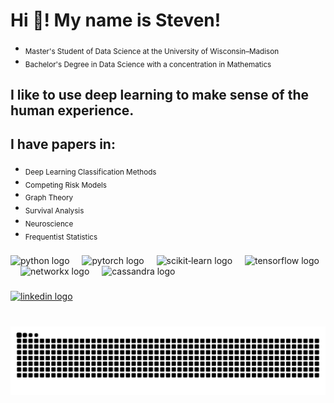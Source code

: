 <h1 align="left">Hi 👋! My name is Steven!</h1>

<p align="left">
  <ul>
    <li><sub>Master's Student of Data Science at the University of Wisconsin–Madison</sub></li>
    <li><sub>Bachelor's Degree in Data Science with a concentration in Mathematics</sub></li>
  </ul>
</p>

<h2 align="left">I like to use deep learning to make sense of the human experience.</h2>

<h2 align="left">I have papers in:</h2>

<p align="left">
  <ul>
    <li><sub>Deep Learning Classification Methods</sub></li>
    <li><sub>Competing Risk Models</sub></li>
    <li><sub>Graph Theory</sub></li>
    <li><sub>Survival Analysis</sub></li>
    <li><sub>Neuroscience</sub></li>
    <li><sub>Frequentist Statistics</sub></li>
  </ul>
</p>

###

<div align="left">
  <img src="https://cdn.jsdelivr.net/gh/devicons/devicon/icons/python/python-original.svg" height="30" alt="python logo" />
  <img width="12" />
  <img src="https://cdn.jsdelivr.net/gh/devicons/devicon/icons/pytorch/pytorch-original.svg" height="30" alt="pytorch logo" />
  <img width="12" />
  <img src="https://upload.wikimedia.org/wikipedia/commons/0/05/Scikit_learn_logo_small.svg" height="30" alt="scikit‑learn logo" />
  <img width="12" />
  <img src="https://www.vectorlogo.zone/logos/tensorflow/tensorflow-icon.svg" height="30" alt="tensorflow logo" />
  <img width="12" />
  <img src="https://cdn.jsdelivr.net/gh/devicons/devicon/icons/networkx/networkx-original.svg" height="30" alt="networkx logo" />
  <img width="12" />
  <!-- new Cassandra logo -->
  <img src="https://www.vectorlogo.zone/logos/apache_cassandra/apache_cassandra-icon.svg" height="30" alt="cassandra logo" />
</div>



###

<div align="left">
  <a href="https://www.linkedin.com/in/stevenhaworth02/" target="_blank">
    <img src="https://img.shields.io/static/v1?message=LinkedIn&logo=linkedin&label=&color=0077B5&logoColor=white&labelColor=&style=for-the-badge" height="35" alt="linkedin logo" />
  </a>
</div>

###

<br clear="both" />

<!-- GitHub contribution snake -->
<img src="https://raw.githubusercontent.com/stevehaworth02/stevehaworth02/output/snake.svg" alt="GitHub contribution snake animation" />
